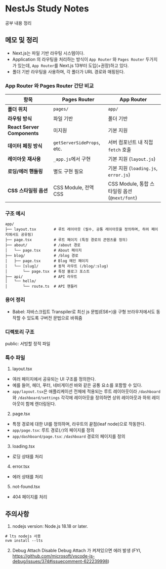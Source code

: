 # NestJs Study Notes
공부 내용 정리

## 메모 및 정리
- Next.js는 파일 기반 라우팅 시스템이다.
- Application 의 라우팅을 처리하는 방식이 `App Router` 와 `Pages Router` 두가지가 있는데, `App Router`를 Next.js 13부터 도입(+권장)하고 있다.
- 폴더 기반 라우팅을 사용하며, 각 폴더가 URL 경로와 매핑된다.


### App Router 와 Pages Router 간단 비교

| 항목                       | Pages Router                          | App Router                              |
|----------------------------|---------------------------------------|----------------------------------------|
| **폴더 위치**              | `pages/`                              | `app/`                                 |
| **라우팅 방식**            | 파일 기반                             | 폴더 기반                              |
| **React Server Components**| 미지원                                | 기본 지원                              |
| **데이터 페칭 방식**        | `getServerSideProps`, etc.            | 서버 컴포넌트 내 직접 `fetch` 호출     |
| **레이아웃 재사용**         | `_app.js`에서 구현                   | 기본 지원 (`layout.js`)                |
| **로딩/에러 핸들링**        | 별도 구현 필요                        | 기본 지원 (`loading.js`, `error.js`)  |
| **CSS 스타일링 옵션**       | CSS Module, 전역 CSS                 | CSS Module, 통합 스타일링 옵션(`@next/font`) |

### **구조 예시**
```
app/
├── layout.tsx        # 루트 레이아웃 (필수, 공통 레이아웃을 정의하며, 하위 페이지에서도 공유됨)
├── page.tsx          # 루트 페이지 (특정 경로의 콘텐츠를 정의)
├── about/            # /about 경로
│   └── page.tsx      # About 페이지
├── blog/             # /blog 경로
│   ├── page.tsx      # Blog 메인 페이지
│   └── [slug]/       # 동적 라우트 (/blog/:slug)
│       └── page.tsx  # 특정 블로그 포스트
├── api/              # API 라우트
│   └── hello/
│       └── route.ts  # API 핸들러
```

### 용어 정리
- Babel: 자바스크립트 Transpiler로 최신 js 문법(ES6+)을 구형 브라우저에서도 동작할 수 있도록 구버전 문법으로 바꿔줌

### 디렉토리 구조
public:	서빙할 정적 파일

### 특수 파일

1. layout.tsx
- 여러 페이지에서 공유되는 UI 구조를 정의한다. 
- 예를 들어, 헤더, 푸터, 네비게이션 바와 같은 공통 요소를 포함할 수 있다.
- `app/layout.tsx`은 애플리케이션 전체에 적용되는 루트 레이아웃이라 `/dashboard`와 `/dashboard/settings` 각각에 레이아웃을 정의하면 상위 레이아웃과 하위 레이아웃이 함께 렌더링된다.

2. page.tsx 
- 특정 경로에 대한 UI를 정의하며, 라우트의 끝점(leaf node)으로 작동한다.
- `app/page.tsx`: 루트 경로(`/`)의 페이지를 정의
- `app/dashboard/page.tsx`: `/dashboard` 경로의 페이지를 정의

3. loading.tsx
- 로딩 상태를 처리

4. error.tsx
- 에러 상태를 처리

5. not-found.tsx
- 404 페이지를 처리

## 주의사항
1. nodejs version: Node.js 18.18 or later.
```shell
# lts nodejs 사용
nvm install --lts
```

2. Debug Attach Disable
Debug Attach 가 켜져있으면 에러 발생
(FYI, https://github.com/microsoft/vscode-js-debug/issues/374#issuecomment-622239998)


